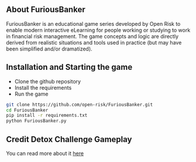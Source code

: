 ## About FuriousBanker

FuriousBanker is an educational game series developed by Open Risk to enable modern interactive eLearning for people working or studying to work in financial risk management. The game concepts and logic are directly derived from realistic situations and tools used in practice (but may have been simplified and/or dramatized). 

## Installation and Starting the game

* Clone the github repository
* Install the requirements
* Run the game

```bash
git clone https://github.com/open-risk/FuriousBanker.git
cd FuriousBanker
pip install -r requirements.txt
python FuriousBanker.py
```

## Credit Detox Challenge Gameplay

You can read more about it [here](https://www.openriskmanagement.com/furiousbanker/)


